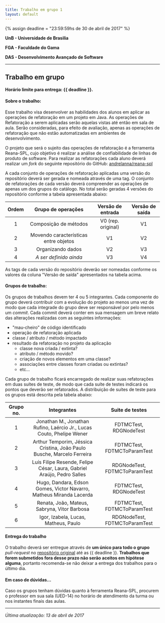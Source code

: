 ```yaml
---
title: Trabalho em grupo 1
layout: default 
---
```

{% assign deadline = "23:59:59hs de 30 de abril de 2017" %}

**UnB - Universidade de Brasilia**

**FGA - Faculdade do Gama**

**DAS - Desenvolvimento Avançado de Software**

----


## Trabalho em grupo
#### Horário limite para entrega: {{ deadline }}.

#### Sobre o trabalho: 
Esse trabalho visa desenvolver as habilidades dos alunos em aplicar as operações
de refatoração em um projeto em Java. As operações de Refatoração a serem
aplicadas serão aquelas vistas até então em sala de aula. Serão consideradas,
para efeito de avaliação, apenas as operações de refatoração que não estão
automatizadas em ambientes de desenvolvimento.

O projeto que será o sujeito das operações de refatoração é a ferramenta
Reana-SPL, cujo objetivo é realizar a análise de confiabilidade de linhas de
produto de software. Para realizar as refatorações cada aluno deverá realizar um
*fork* do seguinte repositório do GitHub: [andrelanna/reana-spl][repoOriginal]  

A cada conjunto de operações de refatoração aplicadas uma versão do repositório
deverá ser gerada e nomeada através de uma tag. O conjunto de refatorações de
cada versão deverá compreender as operações de apenas um dos grupos do catálogo.
No total serão geradas 4 versões do repositório conforme a tabela apresentada
abaixo: 

| Ordem | Grupo de operações                    | Versão de entrada | Versão de saída |
|:-----:|:-------------------------------------:|:-----------------:|:---------------:|
|     1 | Composição de métodos                 | V0 (rep. original)| V1              |
|     2 | Movendo características entre objetos | V1                | V2              |
|     3 | Organizando dados                     | V2                | V3              |
|     4 | *A ser definido ainda*                | V3                | V4              |

As tags de cada versão do repositório deverão ser nomeadas conforme os valores
da coluna "Versão de saída" apresentados na tabela acima.

#### Grupos de trabalho:
Os grupos de trabalhos devem ter 4 ou 5 integrantes. Cada componente do grupo
deverá contribuir com a evolução do projeto ao menos uma vez de modo que cada
integrade do grupo deve ser responsável por pelo menos um *commit*. Cada commit
deverá conter em sua mensagem um breve relato das alterações realizadas com as
seguintes informações: 
* "mau-cheiro" de código identificado
* operação de refatoração aplicada
* classe / atributo / método impactado
* resultado da refatoração no projeto da aplicação
  - classe nova criada / extinta?
  - atributo / método movido?
  - criação de novos elementos em uma classe?
  - associações entre classes foram criadas ou extintas?
  - etc... 

Cada grupo de trabalho ficará encarregado de realizar suas refatorações em duas
suítes de teste, de modo que cada suíte de testes indicará os pontos que deverão
ser refatorados. A distribuição de suítes de teste para os grupos está descrita
pela tabela abaixo:

| Grupo no. | Integrantes                                                                | Suite de testes               | 
|:---------:|:--------------------------------------------------------------------------:|:-----------------------------:|
|        1  | Jonathan M., Jonathan Rufino, Laércio Jr., Lucas Couto, Phelipe Wener      | FDTMCTest, RDGNodeTest        |
|        2  | Arthur Temporim, Jéssica Cristina, João Paulo Busche, Marcelo Ferreira     | FDTMCTest, FDTMCToParamTest   |
|        3  | Luís Filipe Resende, Felipe César, Laura, Gabriel Araújo, Pedro Salles     | RDGNodeTest, FDTMCToParamTest |
|        4  | Hugo, Dandara, Edson Gomes, Victor Navarro,  Matheus Miranda Lacerda       | FDTMCTest, RDGNodeTest        |
|        5  | Renata, João, Mateus, Sabryna, Vitor Barbosa                               | FDTMCTest, FDTMCToParamTest   |
|        6  | Igor, Izabela, Lucas, Matheus, Paulo                                       | RDGNodeTest, FDTMCToParamTest |

#### Entrega do trabalho

O trabalho deverá ser entregue através de **um único para todo o grupo**
*pull-request* no [repositório original][repoOriginal] até as {{ deadline }}.
**Trabalhos que forem submetidos fora desse prazo não serão aceitos em hipótese
alguma**, portanto recomenda-se não deixar a entrega dos trabalhos para o último
dia.

#### Em caso de dúvidas...

Caso os grupos tenham dúvidas quanto à ferramenta Reana-SPL, procurem o
professor em sua sala (UED-14) no horário de atendimento da turma ou nos
instantes finais das aulas.

----
*Última atualização: 13 de abril de 2017*

[repoOriginal]: [https://github.com/andrelanna/reana-spl]
